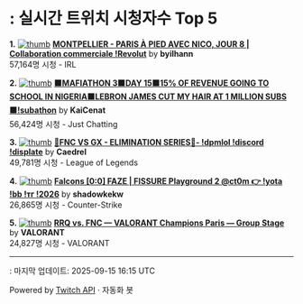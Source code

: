 # : 실시간 트위치 시청자수 Top 5

**1.** [![thumb](https://static-cdn.jtvnw.net/previews-ttv/live_user_byilhann-320x180.jpg)](https://twitch.tv/byilhann)
**[MONTPELLIER - PARIS À PIED AVEC NICO, JOUR 8 | Collaboration commerciale !Revolut](https://twitch.tv/byilhann)** by **byilhann**<br>57,164명 시청  - IRL

**2.** [![thumb](https://static-cdn.jtvnw.net/previews-ttv/live_user_kaicenat-320x180.jpg)](https://twitch.tv/KaiCenat)
**[🟧MAFIATHON 3🟧DAY 15🟧15% OF REVENUE GOING TO SCHOOL IN NIGERIA🟧LEBRON JAMES CUT MY HAIR AT 1 MILLION SUBS🟧!subathon](https://twitch.tv/KaiCenat)** by **KaiCenat**<br>56,424명 시청  - Just Chatting

**3.** [![thumb](https://static-cdn.jtvnw.net/previews-ttv/live_user_caedrel-320x180.jpg)](https://twitch.tv/Caedrel)
**[🔴FNC VS GX - ELIMINATION SERIES🔴-  !dpmlol !discord !displate](https://twitch.tv/Caedrel)** by **Caedrel**<br>49,781명 시청  - League of Legends

**4.** [![thumb](https://static-cdn.jtvnw.net/previews-ttv/live_user_shadowkekw-320x180.jpg)](https://twitch.tv/shadowkekw)
**[Falcons [0:0] FAZE | FISSURE Playground 2 @ct0m 👉 !yota !bb !тг !2026](https://twitch.tv/shadowkekw)** by **shadowkekw**<br>26,865명 시청  - Counter-Strike

**5.** [![thumb](https://static-cdn.jtvnw.net/previews-ttv/live_user_valorant-320x180.jpg)](https://twitch.tv/VALORANT)
**[RRQ vs. FNC — VALORANT Champions Paris — Group Stage](https://twitch.tv/VALORANT)** by **VALORANT**<br>24,827명 시청  - VALORANT


---
: 마지막 업데이트: 2025-09-15 16:15 UTC

Powered by [Twitch API](https://dev.twitch.tv/docs/api/reference) · 자동화 봇